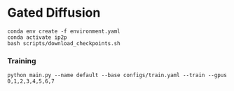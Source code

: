 # Gated Diffusion

```
conda env create -f environment.yaml
conda activate ip2p
bash scripts/download_checkpoints.sh
```

### Training
```
python main.py --name default --base configs/train.yaml --train --gpus 0,1,2,3,4,5,6,7
```